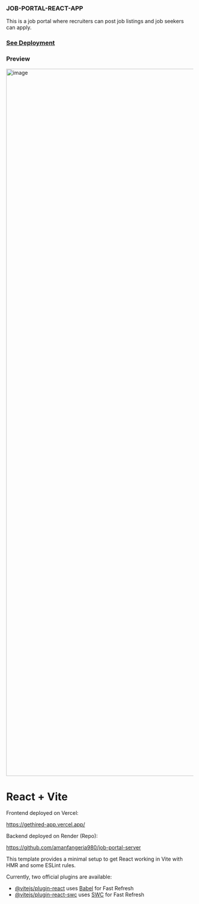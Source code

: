 ### JOB-PORTAL-REACT-APP
This is a job portal where recruiters can post job listings and job seekers can apply.

### [See Deployment](https://gethired-app.vercel.app/)

### Preview

<img width="1905" alt="image" src="https://github.com/user-attachments/assets/32eae3f2-7dd8-49b0-afe2-bf554ab1d874">



# React + Vite

Frontend deployed on Vercel: 

https://gethired-app.vercel.app/

Backend deployed on Render (Repo): 

https://github.com/amanfangeria980/job-portal-server



This template provides a minimal setup to get React working in Vite with HMR and some ESLint rules.

Currently, two official plugins are available:

- [@vitejs/plugin-react](https://github.com/vitejs/vite-plugin-react/blob/main/packages/plugin-react/README.md) uses [Babel](https://babeljs.io/) for Fast Refresh
- [@vitejs/plugin-react-swc](https://github.com/vitejs/vite-plugin-react-swc) uses [SWC](https://swc.rs/) for Fast Refresh
